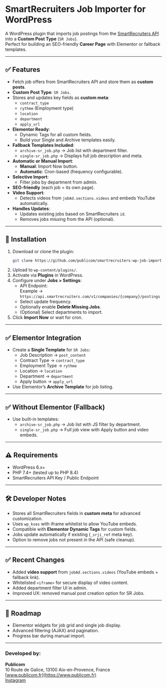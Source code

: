# SmartRecruiters Job Importer for WordPress

A WordPress plugin that imports job postings from the [SmartRecruiters API](https://developers.smartrecruiters.com/docs/endpoints) into a **Custom Post Type** (`SR Jobs`).  
Perfect for building an SEO-friendly **Career Page** with Elementor or fallback templates.

---

## ✅ Features
- Fetch job offers from SmartRecruiters API and store them as **custom posts**.
- **Custom Post Type**: `SR Jobs`.
- Stores and updates key fields as **custom meta**:
  - `contract_type`
  - `rythme` (Employment type)
  - `location`
  - `department`
  - `apply_url`
- **Elementor Ready**:
  - Dynamic Tags for all custom fields.
  - Build your Single and Archive templates easily.
- **Fallback Templates Included**:
  - `archive-sr_job.php` → Job list with department filter.
  - `single-sr_job.php` → Displays full job description and meta.
- **Automatic or Manual Import**:
  - **Manual**: Import Now button.
  - **Automatic**: Cron-based (frequency configurable).
- **Selective Import**:
  - Filter jobs by department from admin.
- **SEO-friendly** (each job = its own page).
- **Video Support**:
  - Detects videos from `jobAd.sections.videos` and embeds YouTube automatically.
- **Handles Updates**:
  - Updates existing jobs based on SmartRecruiters `id`.
  - Removes jobs missing from the API (optional).

---

## 🚀 Installation
1. Download or clone the plugin:
   ```bash
   git clone https://github.com/publicom/smartrecruiters-wp-job-importer.git
   ```
2. Upload to `wp-content/plugins/`.
3. Activate via **Plugins** in WordPress.
4. Configure under **Jobs > Settings**:
   - API Endpoint:  
     Example → `https://api.smartrecruiters.com/v1/companies/{company}/postings`
   - Select update frequency.
   - Optionally enable **Delete Missing Jobs**.
   - (Optional) Select departments to import.
5. Click **Import Now** or wait for cron.

---

## ✅ Elementor Integration
- Create a **Single Template** for `SR Jobs`:
  - Job Description → `post_content`
  - Contract Type → `contract_type`
  - Employment Type → `rythme`
  - Location → `location`
  - Department → `department`
  - Apply button → `apply_url`
- Use Elementor’s **Archive Template** for job listing.

---

## ✅ Without Elementor (Fallback)
- Use built-in templates:
  - `archive-sr_job.php` → Job list with JS filter by department.
  - `single-sr_job.php` → Full job view with Apply button and video embeds.

---

## ⚠️ Requirements
- WordPress 6.x+
- PHP 7.4+ (tested up to PHP 8.4)
- SmartRecruiters API Key / Public Endpoint

---

## 🛠 Developer Notes
- Stores all SmartRecruiters fields in **custom meta** for advanced customization.
- Uses `wp_kses` with iframe whitelist to allow YouTube embeds.
- Compatible with **Elementor Dynamic Tags** for custom fields.
- Jobs update automatically if existing (`_srji_ref` meta key).
- Option to remove jobs not present in the API (safe cleanup).

---

## ✅ Recent Changes
- Added **video support** from `jobAd.sections.videos` (YouTube embeds + fallback link).
- Whitelisted `<iframe>` for secure display of video content.
- Added department filter UI in admin.
- Improved UX: removed manual post creation option for SR Jobs.

---

## 📌 Roadmap
- Elementor widgets for job grid and single job display.
- Advanced filtering (AJAX) and pagination.
- Progress bar during manual import.

---

### Developed by:
**Publicom**  
10 Route de Galice, 13100 Aix-en-Provence, France  
[www.publicom.fr](https://www.publicom.fr)  
[Instagram](https://www.instagram.com/agence_publicom/)
